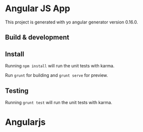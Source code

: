 # Angular JS App

This project is generated with yo angular generator version 0.16.0.

## Build & development

## Install

Running `npm install` will run the unit tests with karma.

Run `grunt` for building and `grunt serve` for preview.

## Testing

Running `grunt test` will run the unit tests with karma.
# Angularjs

